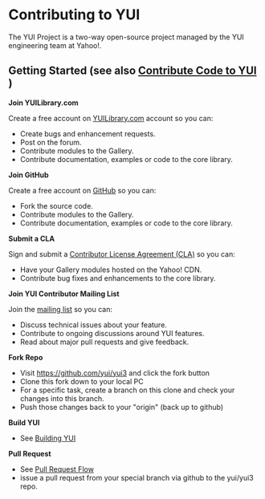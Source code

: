 Contributing to YUI
===

The YUI Project is a two-way open-source project managed by the YUI engineering team at Yahoo!.

Getting Started (see also [Contribute Code to YUI](http://yuilibrary.com/yui/docs/tutorials/contribute/) )
---
**Join YUILibrary.com**

Create a free account on [YUILibrary.com](http://yuilibrary.com/forum/ucp.php?mode=register) account so you can:

  * Create bugs and enhancement requests.
  * Post on the forum.
  * Contribute modules to the Gallery.
  * Contribute documentation, examples or code to the core library.

**Join GitHub**

Create a free account on [GitHub](https://github.com/signup/free) so you can:

  * Fork the source code.
  * Contribute modules to the Gallery.
  * Contribute documentation, examples or code to the core library.

**Submit a CLA**

Sign and submit a [Contributor License Agreement (CLA)](http://yuilibrary.com/contribute/cla/) so you can:

  * Have your Gallery modules hosted on the Yahoo! CDN.
  * Contribute bug fixes and enhancements to the core library.

**Join YUI Contributor Mailing List**

Join the [mailing list](https://groups.google.com/forum/?fromgroups=#!forum/yui-contrib) so you can:
   * Discuss technical issues about your feature.
   * Contribute to ongoing discussions around YUI features.
   * Read about major pull requests and give feedback.

**Fork Repo**
   * Visit https://github.com/yui/yui3 and click the fork button
   * Clone this fork down to your local PC
   * For a specific task, create a branch on this clone and check your changes into this branch.
   * Push those changes back to your "origin" (back up to github)

**Build YUI**
   * See [Building YUI](https://github.com/yui/yui3/wiki/Building-YUI)

**Pull Request** 
   * See [Pull Request Flow](https://github.com/yui/yui3/wiki/Pull-Request-Flow)
   * issue a pull request from your special branch via github to the yui/yui3 repo. 